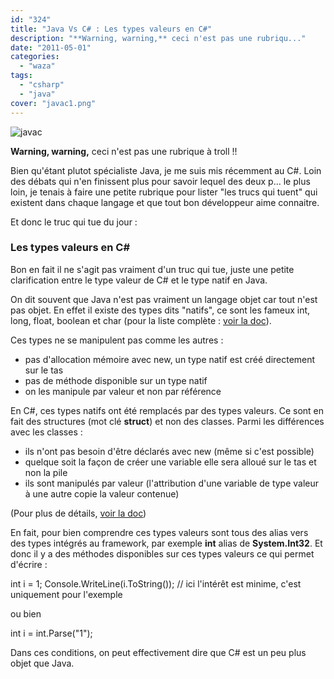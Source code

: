 ```yaml
---
id: "324"
title: "Java Vs C# : Les types valeurs en C#"
description: "**Warning, warning,** ceci n'est pas une rubriqu..."
date: "2011-05-01"
categories: 
  - "waza"
tags: 
  - "csharp"
  - "java"
cover: "javac1.png"
---
```


![](/images/javac1.png "javac")

**Warning, warning,** ceci n'est pas une rubrique à troll !!

Bien qu'étant plutot spécialiste Java, je me suis mis récemment au C#. Loin des débats qui n'en finissent plus pour savoir lequel des deux p... le plus loin, je tenais à faire une petite rubrique pour lister "les trucs qui tuent" qui existent dans chaque langage et que tout bon développeur aime connaitre.

Et donc le truc qui tue du jour :

### Les types valeurs en C#

Bon en fait il ne s'agit pas vraiment d'un truc qui tue, juste une petite clarification entre le type valeur de C# et le type natif en Java.

On dit souvent que Java n'est pas vraiment un langage objet car tout n'est pas objet. En effet il existe des types dits "natifs", ce sont les fameux int, long, float, boolean et char (pour la liste complète : [voir la doc](http://download.oracle.com/javase/tutorial/java/nutsandbolts/datatypes.html)).

Ces types ne se manipulent pas comme les autres :

- pas d'allocation mémoire avec new, un type natif est créé directement sur le tas
- pas de méthode disponible sur un type natif
- on les manipule par valeur et non par référence

En C#, ces types natifs ont été remplacés par des types valeurs. Ce sont en fait des structures (mot clé **struct**) et non des classes. Parmi les différences avec les classes :

- ils n'ont pas besoin d'être déclarés avec new (même si c'est possible)
- quelque soit la façon de créer une variable elle sera alloué sur le tas et non la pile
- ils sont manipulés par valeur (l'attribution d'une variable de type valeur à une autre copie la valeur contenue)

(Pour plus de détails, [voir la doc](http://download.oracle.com/javase/tutorial/java/nutsandbolts/datatypes.html))

En fait, pour bien comprendre ces types valeurs sont tous des alias vers des types intégrés au framework, par exemple **int** alias de **System.Int32**. Et donc il y a des méthodes disponibles sur ces types valeurs ce qui permet d'écrire :

int i = 1;
Console.WriteLine(i.ToString()); // ici l'intérêt est minime, c'est uniquement pour l'exemple

ou bien

int i = int.Parse("1");

Dans ces conditions, on peut effectivement dire que C# est un peu plus objet que Java.
